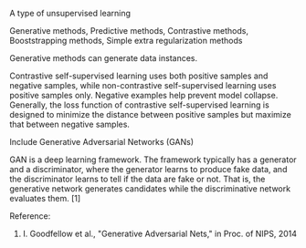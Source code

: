 A type of unsupervised learning

Generative methods, 
Predictive methods,
Contrastive methods,
Booststrapping methods,
Simple extra regularization methods

Generative methods can generate data instances.

Contrastive self-supervised learning uses both positive samples and negative samples, while non-contrastive self-supervised learning uses positive samples only. Negative examples help prevent model collapse. Generally, the loss function of contrastive self-supervised learning is designed to minimize the distance between positive samples but maximize that between negative samples.


Include Generative Adversarial Networks (GANs)

GAN is a deep learning framework. The framework typically has a generator and a discriminator, where the generator learns to produce fake data, and the discriminator learns to tell if the data are fake or not. That is, the generative network generates candidates while the discriminative network evaluates them. [1]

Reference:
1. I. Goodfellow et al., "Generative Adversarial Nets," in Proc. of NIPS, 2014
